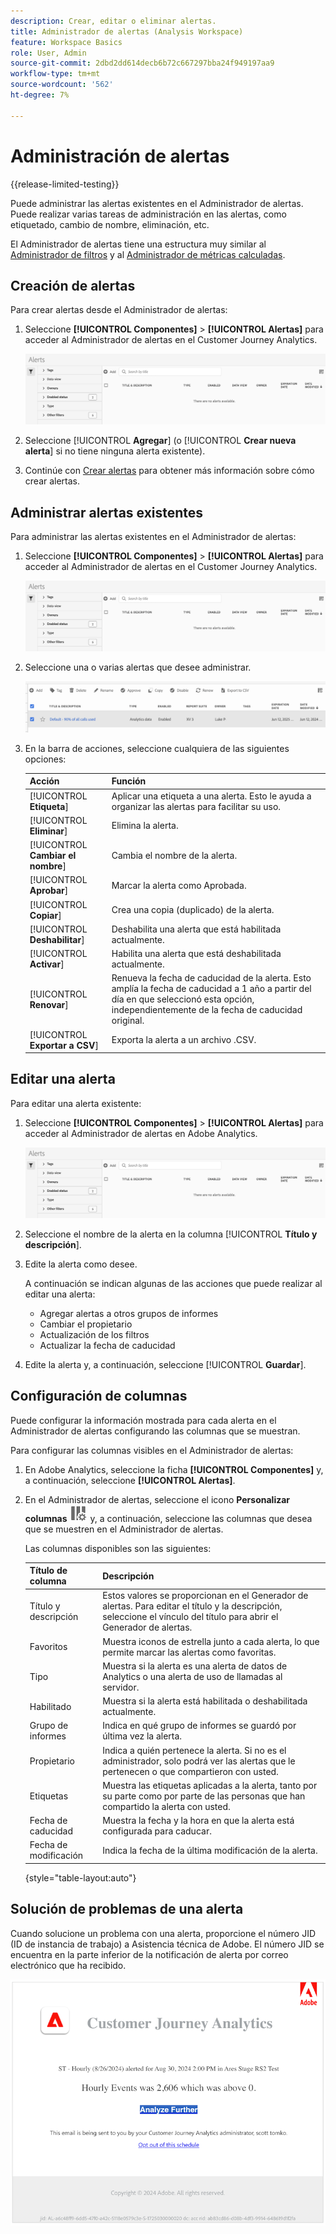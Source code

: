 ```yaml
---
description: Crear, editar o eliminar alertas.
title: Administrador de alertas (Analysis Workspace)
feature: Workspace Basics
role: User, Admin
source-git-commit: 2dbd2dd614decb6b72c667297bba24f949197aa9
workflow-type: tm+mt
source-wordcount: '562'
ht-degree: 7%

---
```


# Administración de alertas

{{release-limited-testing}}

Puede administrar las alertas existentes en el Administrador de alertas. Puede realizar varias tareas de administración en las alertas, como etiquetado, cambio de nombre, eliminación, etc.

El Administrador de alertas tiene una estructura muy similar al [Administrador de filtros](/help/components/filters/manage-filters.md) y al [Administrador de métricas calculadas](/help/components/calc-metrics/cm-workflow/cm-manager.md).

## Creación de alertas

Para crear alertas desde el Administrador de alertas:

1. Seleccione **[!UICONTROL Componentes]** > **[!UICONTROL Alertas]** para acceder al Administrador de alertas en el Customer Journey Analytics.

   ![](assets/alert-manager.png)

1. Seleccione [!UICONTROL **Agregar**] (o [!UICONTROL **Crear nueva alerta**] si no tiene ninguna alerta existente).

1. Continúe con [Crear alertas](/help/analysis-workspace/c-intelligent-alerts/alert-builder.md) para obtener más información sobre cómo crear alertas.

## Administrar alertas existentes

Para administrar las alertas existentes en el Administrador de alertas:

1. Seleccione **[!UICONTROL Componentes]** > **[!UICONTROL Alertas]** para acceder al Administrador de alertas en el Customer Journey Analytics.

   ![](assets/alert-manager.png)

1. Seleccione una o varias alertas que desee administrar.

   ![](assets/alert-manager-tasks.png)

1. En la barra de acciones, seleccione cualquiera de las siguientes opciones:

   | Acción | Función |
   |---------|----------|
   | [!UICONTROL **Etiqueta**] | Aplicar una etiqueta a una alerta. Esto le ayuda a organizar las alertas para facilitar su uso. |
   | [!UICONTROL **Eliminar**] | Elimina la alerta. |
   | [!UICONTROL **Cambiar el nombre**] | Cambia el nombre de la alerta. |
   | [!UICONTROL **Aprobar**] | Marcar la alerta como Aprobada. |
   | [!UICONTROL **Copiar**] | Crea una copia (duplicado) de la alerta. |
   | [!UICONTROL **Deshabilitar**] | Deshabilita una alerta que está habilitada actualmente. |
   | [!UICONTROL **Activar**] | Habilita una alerta que está deshabilitada actualmente. |
   | [!UICONTROL **Renovar**] | Renueva la fecha de caducidad de la alerta. Esto amplía la fecha de caducidad a 1 año a partir del día en que seleccionó esta opción, independientemente de la fecha de caducidad original. |
   | [!UICONTROL **Exportar a CSV**] | Exporta la alerta a un archivo .CSV. |

## Editar una alerta

Para editar una alerta existente:

1. Seleccione **[!UICONTROL Componentes]** > **[!UICONTROL Alertas]** para acceder al Administrador de alertas en Adobe Analytics.

   ![](assets/alert-manager.png)

1. Seleccione el nombre de la alerta en la columna [!UICONTROL **Título y descripción**].

1. Edite la alerta como desee.

   A continuación se indican algunas de las acciones que puede realizar al editar una alerta:

   * Agregar alertas a otros grupos de informes
   * Cambiar el propietario
   * Actualización de los filtros
   * Actualizar la fecha de caducidad

1. Edite la alerta y, a continuación, seleccione [!UICONTROL **Guardar**].

## Configuración de columnas

Puede configurar la información mostrada para cada alerta en el Administrador de alertas configurando las columnas que se muestran.

Para configurar las columnas visibles en el Administrador de alertas:

1. En Adobe Analytics, seleccione la ficha **[!UICONTROL Componentes]** y, a continuación, seleccione **[!UICONTROL Alertas]**.

1. En el Administrador de alertas, seleccione el icono **Personalizar columnas** ![Personalizar icono de columnas](assets/customize-columns-icon.png) y, a continuación, seleccione las columnas que desea que se muestren en el Administrador de alertas.

   Las columnas disponibles son las siguientes:

   | Título de columna | Descripción |
   |---|---|
   | Título y descripción | Estos valores se proporcionan en el Generador de alertas. Para editar el título y la descripción, seleccione el vínculo del título para abrir el Generador de alertas. |
   | Favoritos | Muestra iconos de estrella junto a cada alerta, lo que permite marcar las alertas como favoritas. <!-- For more information, see [Mark calculated metrics as favorites](/help/components/c-calcmetrics/c-workflow/cm-workflow/cm-favorite.md). --> |
   | Tipo | Muestra si la alerta es una alerta de datos de Analytics o una alerta de uso de llamadas al servidor. |
   | Habilitado | Muestra si la alerta está habilitada o deshabilitada actualmente. |
   | Grupo de informes | Indica en qué grupo de informes se guardó por última vez la alerta. |
   | Propietario | Indica a quién pertenece la alerta. Si no es el administrador, solo podrá ver las alertas que le pertenecen o que compartieron con usted. |
   | Etiquetas | Muestra las etiquetas aplicadas a la alerta, tanto por su parte como por parte de las personas que han compartido la alerta con usted. |
   | Fecha de caducidad | Muestra la fecha y la hora en que la alerta está configurada para caducar. |
   | Fecha de modificación | Indica la fecha de la última modificación de la alerta. |

   {style="table-layout:auto"}

   <!-- When "Last used" column is added, add this information as the description: Shows the date when the alert was last used. <p>This information can help you determine whether a component is valuable to users in your organization, where it is used, and if it needs to be deleted or modified.</p><p>Consider the following when viewing this column:</p><ul><li>This information does not include usage from the API, Report Builder, or Data Warehouse.</li><li>For some components, this column might not contain data if the component was last used prior to September 2023.</li></ul> -->

## Solución de problemas de una alerta

Cuando solucione un problema con una alerta, proporcione el número JID (ID de instancia de trabajo) a Asistencia técnica de Adobe. El número JID se encuentra en la parte inferior de la notificación de alerta por correo electrónico que ha recibido.

![Correo electrónico de alerta](assets/alerts-email.PNG)